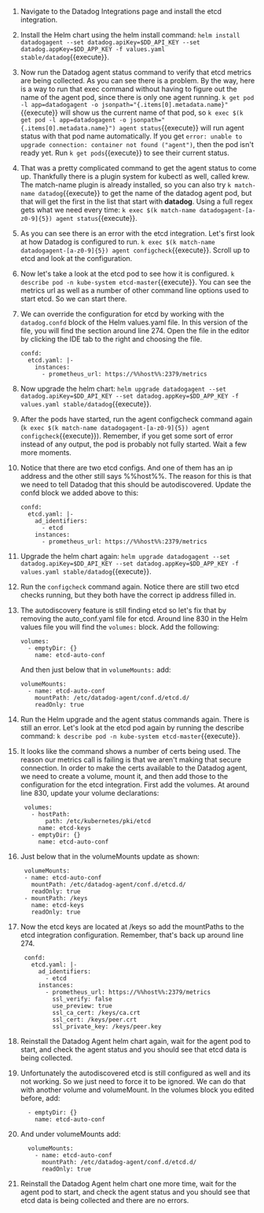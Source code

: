 1. Navigate to the Datadog Integrations page and install the etcd integration.
1. Install the Helm chart using the helm install command: `helm install datadogagent --set datadog.apiKey=$DD_API_KEY --set datadog.appKey=$DD_APP_KEY -f values.yaml stable/datadog`{{execute}}.
1. Now run the Datadog agent status command to verify that etcd metrics are being collected. As you can see there is a problem. By the way, here is a way to run that exec command without having to figure out the name of the agent pod, since there is only one agent running. `k get pod -l app=datadogagent -o jsonpath="{.items[0].metadata.name}"`{{execute}} will show us the current name of that pod, so `k exec $(k get pod -l app=datadogagent -o jsonpath="{.items[0].metadata.name}") agent status`{{execute}} will run agent status with that pod name automatically.  If you get `error: unable to upgrade connection: container not found ("agent")`, then the pod isn't ready yet. Run `k get pods`{{execute}} to see their current status.
1. That was a pretty complicated command to get the agent status to come up. Thankfully there is a plugin system for kubectl as well, called krew. The match-name plugin is already installed, so you can also try `k match-name datadog`{{execute}} to get the name of the datadog agent pod, but that will get the first in the list that start with **datadog**. Using a full regex gets what we need every time: `k exec $(k match-name datadogagent-[a-z0-9]{5}) agent status`{{execute}}.
1. As you can see there is an error with the etcd integration. Let's first look at how Datadog is configured to run. `k exec $(k match-name datadogagent-[a-z0-9]{5}) agent configcheck`{{execute}}. Scroll up to etcd and look at the configuration.
1. Now let's take a look at the etcd pod to see how it is configured. `k describe pod -n kube-system etcd-master`{{execute}}. You can see the metrics url as well as a number of other command line options used to start etcd. So we can start there. 
1. We can override the configuration for etcd by working with the `datadog.confd` block of the Helm values.yaml file. In this version of the file, you will find the section around line 274. Open the file in the editor by clicking the IDE tab to the right and choosing the file. 

       confd:
         etcd.yaml: |-
           instances:
             - prometheus_url: https://%%host%%:2379/metrics

1. Now upgrade the helm chart: `helm upgrade datadogagent --set datadog.apiKey=$DD_API_KEY --set datadog.appKey=$DD_APP_KEY -f values.yaml stable/datadog`{{execute}}.
1. After the pods have started, run the agent configcheck command again (`k exec $(k match-name datadogagent-[a-z0-9]{5}) agent configcheck`{{execute}}). Remember, if you get some sort of error instead of any output, the pod is probably not fully started. Wait a few more moments. 
1. Notice that there are two etcd configs. And one of them has an ip address and the other still says %%host%%. The reason for this is that we need to tell Datadog that this should be autodiscovered. Update the confd block we added above to this:

       confd:
         etcd.yaml: |-
           ad_identifiers:
             - etcd
           instances:
             - prometheus_url: https://%%host%%:2379/metrics

1. Upgrade the helm chart again: `helm upgrade datadogagent --set datadog.apiKey=$DD_API_KEY --set datadog.appKey=$DD_APP_KEY -f values.yaml stable/datadog`{{execute}}.
1. Run the `configcheck` command again. Notice there are still two etcd checks running, but they both have the correct ip address filled in. 
1. The autodiscovery feature is still finding etcd so let's fix that by removing the auto_conf.yaml file for etcd. Around line 830 in the Helm values file you will find the `volumes:` block. Add the following:

       volumes:
         - emptyDir: {}
           name: etcd-auto-conf
   
   And then just below that in `volumeMounts:` add:

       volumeMounts:
         - name: etcd-auto-conf
           mountPath: /etc/datadog-agent/conf.d/etcd.d/
           readOnly: true

1. Run the Helm upgrade and the agent status commands again. 
There is still an error. Let's look at the etcd pod again by running the describe command: `k describe pod -n kube-system etcd-master`{{execute}}. 
1. It looks like the command shows a number of certs being used. The reason our metrics call is failing is that we aren't making that secure connection. In order to make the certs available to the Datadog agent, we need to create a volume, mount it, and then add those to the configuration for the etcd integration. First add the volumes. At around line 830, update your volume declarations:

        volumes:
          - hostPath:
              path: /etc/kubernetes/pki/etcd
            name: etcd-keys
          - emptyDir: {}
            name: etcd-auto-conf

1. Just below that in the volumeMounts update as shown: 

        volumeMounts:
        - name: etcd-auto-conf
          mountPath: /etc/datadog-agent/conf.d/etcd.d/
          readOnly: true
        - mountPath: /keys
          name: etcd-keys
          readOnly: true

1. Now the etcd keys are located at /keys so add the mountPaths to the etcd integration configuration. Remember, that's back up around line 274.

        confd:
          etcd.yaml: |-
            ad_identifiers:
              - etcd
            instances:
              - prometheus_url: https://%%host%%:2379/metrics
                ssl_verify: false
                use_preview: true
                ssl_ca_cert: /keys/ca.crt
                ssl_cert: /keys/peer.crt
                ssl_private_key: /keys/peer.key

1. Reinstall the Datadog Agent helm chart again, wait for the agent pod to start, and check the agent status and you should see that etcd data is being collected. 
1. Unfortunately the autodiscovered etcd is still configured as well and its not working. So we just need to force it to be ignored. We can do that with another volume and volumeMount. In the volumes block you edited before, add:

         - emptyDir: {}
           name: etcd-auto-conf

1. And under volumeMounts add:

         volumeMounts:
           - name: etcd-auto-conf
             mountPath: /etc/datadog-agent/conf.d/etcd.d/
             readOnly: true

1. Reinstall the Datadog Agent helm chart one more time, wait for the agent pod to start, and check the agent status and you should see that etcd data is being collected and there are no errors.
